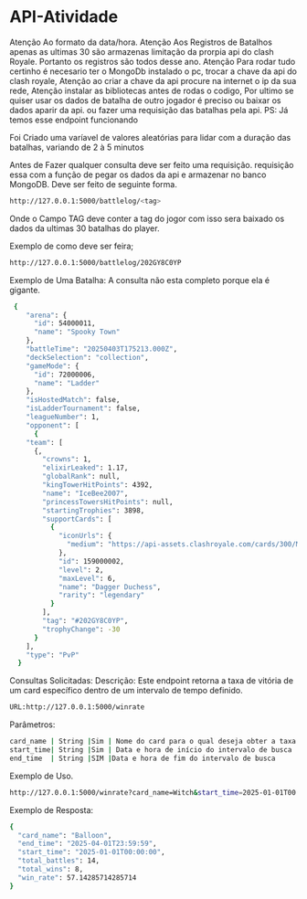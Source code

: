 # API-Atividade

Atenção Ao formato da data/hora.
Atenção Aos Registros de Batalhos apenas as ultimas 30 são armazenas limitação da prorpia api do clash Royale.
Portanto os registros são todos desse ano.
Atenção Para rodar tudo certinho é necesario ter o MongoDb instalado o pc,
trocar a chave da api do clash royale, Atenção ao criar a chave da api procure na internet o ip da sua rede,
Atenção instalar as bibliotecas antes de rodas o codigo,
Por ultimo se quiser usar os dados de batalha de outro jogador é preciso ou baixar os dados aparir da api. ou fazer uma requisição das batalhas pela api. 
PS: Já temos esse endpoint funcionando

Foi Criado uma varíavel de valores aleatórias para lidar com a duração das batalhas, variando de 2 à 5 minutos


Antes de Fazer qualquer consulta deve ser feito uma requisição. requisição essa com a função de pegar os dados da api e armazenar no banco MongoDB.
Deve ser feito de seguinte forma.

```bash
http://127.0.0.1:5000/battlelog/<tag>
````
Onde o Campo TAG deve conter a tag do jogor com isso sera baixado os dados da ultimas 30 batalhas do player.

Exemplo de como deve ser feira;
```bash
http://127.0.0.1:5000/battlelog/202GY8C0YP
```
Exemplo de Uma Batalha: A consulta não esta completo porque ela é gigante.
```bash
 {
    "arena": {
      "id": 54000011,
      "name": "Spooky Town"
    },
    "battleTime": "20250403T175213.000Z",
    "deckSelection": "collection",
    "gameMode": {
      "id": 72000006,
      "name": "Ladder"
    },
    "isHostedMatch": false,
    "isLadderTournament": false,
    "leagueNumber": 1,
    "opponent": [
      {
    "team": [
      {,
        "crowns": 1,
        "elixirLeaked": 1.17,
        "globalRank": null,
        "kingTowerHitPoints": 4392,
        "name": "IceBee2007",
        "princessTowersHitPoints": null,
        "startingTrophies": 3898,
        "supportCards": [
          {
            "iconUrls": {
              "medium": "https://api-assets.clashroyale.com/cards/300/MVj028nMLCmBuP3HlV503uxVAxFg7jyliJVZ5JYJ1h8.png"
            },
            "id": 159000002,
            "level": 2,
            "maxLevel": 6,
            "name": "Dagger Duchess",
            "rarity": "legendary"
          }
        ],
        "tag": "#202GY8C0YP",
        "trophyChange": -30
      }
    ],
    "type": "PvP"
  }
```




Consultas Solicitadas:
Descrição:
Este endpoint retorna a taxa de vitória de um card específico dentro de um intervalo de tempo definido.

```bash
URL:http://127.0.0.1:5000/winrate
```

Parâmetros:
```bash
card_name | String |Sim | Nome do card para o qual deseja obter a taxa de vitória |
start_time| String |Sim | Data e hora de início do intervalo de busca             |
end_time  | String |SIM |Data e hora de fim do intervalo de busca                 |
```
Exemplo de Uso.
```bash
http://127.0.0.1:5000/winrate?card_name=Witch&start_time=2025-01-01T00:00:00&end_time=2025-04-01T23:59:59
```
Exemplo de Resposta:
```bash
{
  "card_name": "Balloon",
  "end_time": "2025-04-01T23:59:59",
  "start_time": "2025-01-01T00:00:00",
  "total_battles": 14,
  "total_wins": 8,
  "win_rate": 57.14285714285714
}
```
